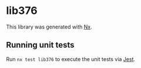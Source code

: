 # lib376

This library was generated with [Nx](https://nx.dev).


## Running unit tests

Run `nx test lib376` to execute the unit tests via [Jest](https://jestjs.io).


